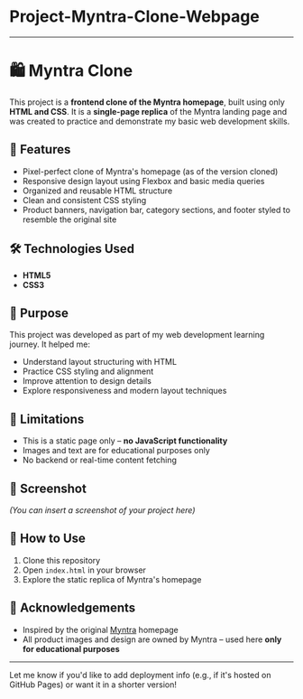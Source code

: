 # Project-Myntra-Clone-Webpage

---

# 🛍️ Myntra Clone

This project is a **frontend clone of the Myntra homepage**, built using only **HTML and CSS**. It is a **single-page replica** of the Myntra landing page and was created to practice and demonstrate my basic web development skills.

## 📌 Features

* Pixel-perfect clone of Myntra's homepage (as of the version cloned)
* Responsive design layout using Flexbox and basic media queries
* Organized and reusable HTML structure
* Clean and consistent CSS styling
* Product banners, navigation bar, category sections, and footer styled to resemble the original site

## 🛠️ Technologies Used

* **HTML5**
* **CSS3**

## 🎯 Purpose

This project was developed as part of my web development learning journey. It helped me:

* Understand layout structuring with HTML
* Practice CSS styling and alignment
* Improve attention to design details
* Explore responsiveness and modern layout techniques

## 🚫 Limitations

* This is a static page only – **no JavaScript functionality**
* Images and text are for educational purposes only
* No backend or real-time content fetching

## 📸 Screenshot

*(You can insert a screenshot of your project here)*

## 📂 How to Use

1. Clone this repository
2. Open `index.html` in your browser
3. Explore the static replica of Myntra's homepage

## 🙏 Acknowledgements

* Inspired by the original [Myntra](https://www.myntra.com/) homepage
* All product images and design are owned by Myntra – used here **only for educational purposes**

---

Let me know if you'd like to add deployment info (e.g., if it's hosted on GitHub Pages) or want it in a shorter version!
